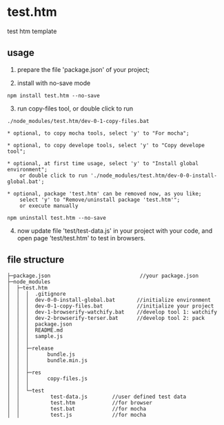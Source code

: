 ﻿# test.htm
test htm template

## usage

1. prepare the file 'package.json' of your project;

2. install with no-save mode
```
npm install test.htm --no-save
```

3. run copy-files tool, or double click to run
```
./node_modules/test.htm/dev-0-1-copy-files.bat
```

	* optional, to copy mocha tools, select 'y' to "For mocha";
	
	* optional, to copy develope tools, select 'y' to "Copy develope tool";
	
	* optional, at first time usage, select 'y' to "Install global environment";
		or double click to run './node_modules/test.htm/dev-0-0-install-global.bat';

	* optional, package 'test.htm' can be removed now, as you like; 
		select 'y' to "Remove/uninstall package 'test.htm'"; 
		or execute manually
```
npm uninstall test.htm --no-save
```

4. now update file 'test/test-data.js' in your project with your code,
	and open page 'test/test.htm' to test in browsers.


## file structure

```
├─package.json                             //your package.json
├─node_modules
│  ├─test.htm
│  │  │  .gitignore
│  │  │  dev-0-0-install-global.bat       //initialize environment
│  │  │  dev-0-1-copy-files.bat           //initialize your project
│  │  │  dev-1-browserify-watchify.bat    //develop tool 1: watchify
│  │  │  dev-2-browserify-terser.bat      //develop tool 2: pack
│  │  │  package.json
│  │  │  README.md
│  │  │  sample.js
│  │  │
│  │  ├─release
│  │  │      bundle.js
│  │  │      bundle.min.js
│  │  │
│  │  ├─res
│  │  │      copy-files.js
│  │  │
│  │  └─test
│  │          test-data.js        //user defined test data
│  │          test.htm            //for browser
│  │          test.bat            //for mocha
│  │          test.js             //for mocha
```
